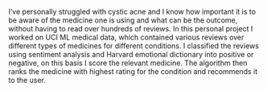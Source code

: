 I’ve personally struggled with cystic acne and I know how important it is to be aware of the medicine one is using and what can be the outcome, without having to read over hundreds of reviews. 
In this personal project I worked on UCI ML medical data, which contained various reviews over different types of medicines for different conditions. 
I classified the reviews using sentiment analysis and Harvard emotional dictionary into positive or negative, on this basis I score the relevant medicine. 
The algorithm then ranks the medicine with highest rating for the condition and recommends it to the user.


